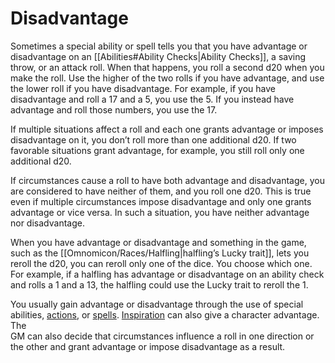 # Disadvantage 
Sometimes a special ability or spell tells you that you have advantage or disadvantage on an [[Abilities#Ability Checks|Ability Checks]], a saving throw, or an attack roll. When that happens, you roll a second d20 when you make the roll. Use the higher of the two rolls if you have advantage, and use the lower roll if you have disadvantage. For example, if you have disadvantage and roll a 17 and a 5, you use the 5. If you instead have advantage and roll those numbers, you use the 17.  
  
If multiple situations affect a roll and each one grants advantage or imposes disadvantage on it, you don’t roll more than one additional d20. If two favorable situations grant advantage, for example, you still roll only one additional d20.  
  
If circumstances cause a roll to have both advantage and disadvantage, you are considered to have neither of them, and you roll one d20. This is true even if multiple circumstances impose disadvantage and only one grants advantage or vice versa. In such a situation, you have neither advantage nor disadvantage.  
  
When you have advantage or disadvantage and something in the game, such as the [[Omnomicon/Races/Halfling|halfling’s Lucky trait]], lets you reroll the d20, you can reroll only one of the dice. You choose which one. For example, if a halfling has advantage or disadvantage on an ability check and rolls a 1 and a 13, the halfling could use the Lucky trait to reroll the 1.  
  
You usually gain advantage or disadvantage through the use of special abilities, [actions](https://roll20.net/compendium/dnd5e/Rules:Combat?expansion=34047#toc_20), or [spells](https://roll20.net/compendium/dnd5e/Rules:Spells?expansion=34047#toc_2). [Inspiration](https://roll20.net/compendium/dnd5e/Character%20Advancement#toc_17) can also give a character advantage. The  
GM can also decide that circumstances influence a roll in one direction or the other and grant advantage or impose disadvantage as a result.
